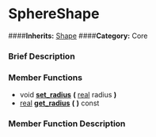 #  SphereShape  
####**Inherits:** [Shape](class_shape)
####**Category:** Core

###  Brief Description  


###  Member Functions 
  * void  **[set&#95;radius](#set_radius)**  **(** [real](class_real) radius  **)**
  * [real](class_real)  **[get&#95;radius](#get_radius)**  **(** **)** const

###  Member Function Description  
